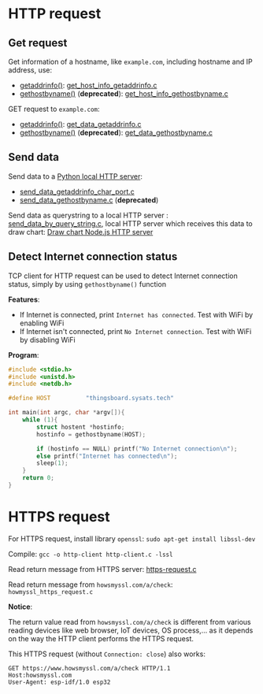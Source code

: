 # HTTP request

## Get request

Get information of a hostname, like ``example.com``, including hostname and IP address, use:
* [getaddrinfo()](https://github.com/TranPhucVinh/C/tree/master/Application%20layer/HTTP%20client#getaddrinfo): [get_host_info_getaddrinfo.c](get_host_info_getaddrinfo.c)
* [gethostbyname()](https://github.com/TranPhucVinh/C/blob/master/Application%20layer/HTTP%20client/README.md#gethostbyname) (**deprecated**): [get_host_info_gethostbyname.c](get_host_info_gethostbyname.c)

GET request to ``example.com``: 
* [getaddrinfo()](https://github.com/TranPhucVinh/C/tree/master/Application%20layer/HTTP%20client#getaddrinfo): [get_data_getaddrinfo.c](get_data_getaddrinfo.c)
* [gethostbyname()](https://github.com/TranPhucVinh/C/blob/master/Application%20layer/HTTP%20client/README.md#gethostbyname) (**deprecated**): [get_data_gethostbyname.c](get_data_gethostbyname.c)

## Send data

Send data to a [Python local HTTP server](https://github.com/TranPhucVinh/Python/blob/master/Application%20layer/HTTP/HTTP%20server/README.md#http-server): 
* [send_data_getaddrinfo_char_port.c](send_data_getaddrinfo_char_port.c)
* [send_data_gethostbyname.c](send_data_gethostbyname.c) (**deprecated**)

Send data as querystring to a local HTTP server : [send_data_by_query_string.c](send_data_by_query_string.c), local HTTP server which receives this data to draw chart: [Draw chart Node.js HTTP server](https://github.com/TranPhucVinh/Node.js/tree/master/Projects/Draw%20chart)

## Detect Internet connection status

TCP client for HTTP request can be used to detect Internet connection status, simply by using ``gethostbyname()`` function

**Features**:

* If Internet is connected, print ``Internet has connected``. Test with WiFi by enabling WiFi
* If Internet isn't connected, print ``No Internet connection``. Test with WiFi by disabling WiFi

**Program**:

```c
#include <stdio.h>
#include <unistd.h>
#include <netdb.h>

#define HOST          "thingsboard.sysats.tech"

int main(int argc, char *argv[]){
    while (1){
        struct hostent *hostinfo;
        hostinfo = gethostbyname(HOST);

        if (hostinfo == NULL) printf("No Internet connection\n");
        else printf("Internet has connected\n");
        sleep(1);
    }
	return 0;
}
```

# HTTPS request

For HTTPS request, install library ``openssl``: ``sudo apt-get install libssl-dev``

Compile: ``gcc -o http-client http-client.c -lssl``

Read return message from HTTPS server: [https-request.c](https-request.c)

Read return message from ``howsmyssl.com/a/check``: ``howmyssl_https_request.c``

**Notice**:

The return value read from ``howsmyssl.com/a/check`` is different from various reading devices like web browser, IoT devices, OS process,... as it depends on the way the HTTP client performs the HTTPS request.

This HTTPS request (without ``Connection: close``) also works:

```
GET https://www.howsmyssl.com/a/check HTTP/1.1
Host:howsmyssl.com
User-Agent: esp-idf/1.0 esp32
```
